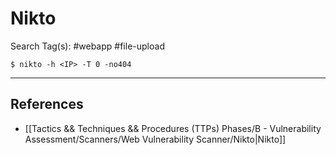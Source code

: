 # Nikto

Search Tag(s): #webapp #file-upload

`$ nikto -h <IP> -T 0 -no404`

---
## References

- [[Tactics && Techniques && Procedures (TTPs) Phases/B - Vulnerability Assessment/Scanners/Web Vulnerability Scanner/Nikto|Nikto]]